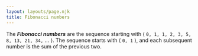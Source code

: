 ```yaml
---
layout: layouts/page.njk
title: Fibonacci numbers
---
```

The __*Fibonacci numbers*__ are the sequence starting with
&lang; `0, 1, 1, 2, 3, 5, 8, 13, 21, 34,` &hellip; &rang;.  The sequence starts with &lang; `0, 1` &rang;, and each subsequent number is the sum of the previous two.